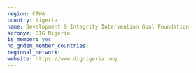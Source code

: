 ```yaml
---
region: CEWA
country: Nigeria
name: Development & Integrity Intervention Goal Foundation
acronym: DIG Nigeria
is_member: yes
no_gndem_member_countries:
regional_network:
website: https://www.dignigeria.org
---
```

